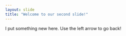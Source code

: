 ```yaml
---
layout: slide
title: "Welcome to our second slide!"
---
```

I put something new here. 
Use the left arrow to go back!
